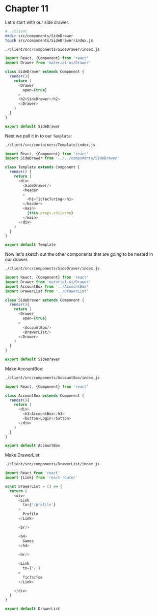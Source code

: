 # Chapter 11

Let's start with our side drawer.

```bash
# ./client
mkdir src/components/SideDrawer
touch src/components/SideDrawer/index.js
```

```bash
./client/src/components/SideDrawer/index.js
```
```javascript
import React, {Component} from 'react'
import Drawer from 'material-ui/Drawer'

class SideDrawer extends Component {
  render(){
    return (
      <Drawer
        open={true}
      >
      <h2>SideDrawer</h2>
      </Drawer>
    )
  }
}

export default SideDrawer
```

Next we pull it in to our `Template`:

```bash
./client/src/containers/Template/index.js
```
```javascript
import React, {Component} from 'react'
import SideDrawer from '../../components/SideDrawer'

class Template extends Component {
  render() {
    return (
      <div>
        <SideDrawer/>
        <header
        >
          <h1>TicTacTuring</h1>
        </header>
        <main>
          {this.props.children}
        </main>
      </div>
    )
  }
}

export default Template
```

Now let's sketch out the other components that are going to be nested in our drawer.

```bash
./client/src/components/SideDrawer/index.js
```
```javascript
import React, {Component} from 'react'
import Drawer from 'material-ui/Drawer'
import AccountBox from '../AccountBox'
import DrawerList from '../DrawerList'

class SideDrawer extends Component {
  render(){
    return (
      <Drawer
        open={true}
      >
        <AccountBox/>
        <DrawerList/>
      </Drawer>
    )
  }
}

export default SideDrawer
```

Make AccountBox:

```bash
./client/src/components/AccountBox/index.js
```
```javascript
import React, {Component} from 'react'

class AccountBox extends Component {
  render(){
    return (
      <div>
        <h3>AccountBox</h3>
        <button>Login</button>
      </div>
    )
  }
}

export default AccountBox

```

Make DrawerList:

```bash
./client/src/components/DrawerList/index.js
```
```javascript
import React from 'react'
import {Link} from 'react-router'

const DrawerList = () => {
  return (
    <div>
      <Link
        to={'/profile'}
      >
        Profile
      </Link>

      <br/>

      <h4>
        Games
      </h4>
      
      <hr/>

      <Link
        to={'/'}
      >
        TicTacToe
      </Link>

    </div>
  )
}

export default DrawerList

```
